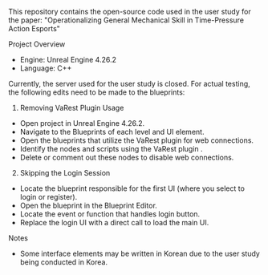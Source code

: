 This repository contains the open-source code used in the user study for the paper:
"Operationalizing General Mechanical Skill in Time-Pressure Action Esports"

Project Overview
- Engine: Unreal Engine 4.26.2
- Language: C++

Currently, the server used for the user study is closed.
For actual testing, the following edits need to be made to the blueprints:

1. Removing VaRest Plugin Usage 
   
- Open project in Unreal Engine 4.26.2.
- Navigate to the Blueprints of each level and UI element.
- Open the blueprints that utilize the VaRest plugin for web connections.
- Identify the nodes and scripts using the VaRest plugin .
- Delete or comment out these nodes to disable web connections.

2. Skipping the Login Session
- Locate the blueprint responsible for the first UI (where you select to login or register).
- Open the blueprint in the Blueprint Editor.
- Locate the event or function that handles login button.
- Replace the login UI with a direct call to load the main UI.

Notes

- Some interface elements may be written in Korean due to the user study being conducted in Korea.
